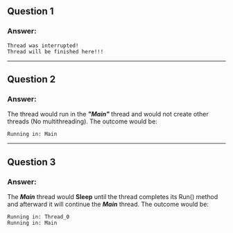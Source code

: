 ## Question 1
### Answer:
```
Thread was interrupted!
Thread will be finished here!!!
```
***
## Question 2
### Answer:
The thread would run in the ***"Main"*** thread and would not create other threads (No multithreading).
The outcome would be:
```
Running in: Main
```
***
## Question 3
### Answer:
The ***Main*** thread would **Sleep** until the thread completes its Run() method and afterward it will continue the ***Main*** thread.
The outcome would be:
```
Running in: Thread_0
Running in: Main
```